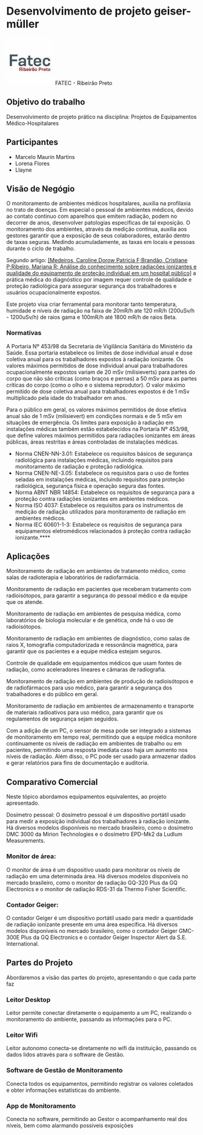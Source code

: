 # Desenvolvimento de projeto geiser-müller

<img src="https://github.com/marcelomaurin/GIESER/blob/main/imgs/fatecrp.JPG">
FATEC - Ribeirão Preto 

## Objetivo do trabalho
Desenvolvimento de projeto prático na disciplina: Projetos de Equipamentos Médico-Hospitalares

## Participantes
- Marcelo Maurin Martins
- Lorena Flores
- Llayne

## Visão de Negógio
O monitoramento de ambientes médicos hospitalares, auxilia na profilaxia no trato de doenças.
Em especial o pessoal de ambientes médicos, devido ao contato continuo com aparelhos que emitem radiação, podem no decorrer de anos, desenvolver patologias especificas de tal exposição.
O monitoramento dos ambientes, através da medição continua, auxilia aos gestores garantir que a exposição de seus colaboradores, estarão dentro de taxas seguras. Medindo acumuladamente, as taxas em locais e pessoas durante o ciclo de trabalho.

Segundo artigo: <a href="https://doi.org/10.9771/cmbio.v14i2.11658">[Medeiros, Caroline,Dorow  Patricia F;Brandão, Cristiane P;Ribeiro, Mariana R; Análise do conhecimento sobre radiações ionizantes e qualidade do equipamento de proteção individual em um hospital público]</a> a prática médica do diagnóstico por imagem requer controle de qualidade e proteção radiológica para assegurar segurança dos trabalhadores e usuários ocupacionalmente expostos.

Este projeto visa criar ferramental para monitorar tanto temperatura, humidade e níveis de radiação na faixa de 20mR/h ate 120 mR/h  (200uSv/h - 1200uSv/h)  de raios gama e 100mR/h até 1800 mR/h de raios Beta.

### Normativas

A Portaria Nº 453/98 da Secretaria de Vigilância Sanitária do Ministério da Saúde. Essa portaria estabelece os limites de dose individual anual e dose coletiva anual para os trabalhadores expostos à radiação ionizante. Os valores máximos permitidos de dose individual anual para trabalhadores ocupacionalmente expostos variam de 20 mSv (milisieverts) para partes do corpo que não são críticas (como braços e pernas) a 50 mSv para as partes críticas do corpo (como o olho e o sistema reprodutor). O valor máximo permitido de dose coletiva anual para trabalhadores expostos é de 1 mSv multiplicado pela idade do trabalhador em anos.

Para o público em geral, os valores máximos permitidos de dose efetiva anual são de 1 mSv (milisievert) em condições normais e de 5 mSv em situações de emergência. Os limites para exposição à radiação em instalações médicas também estão estabelecidos na Portaria Nº 453/98, que define valores máximos permitidos para radiações ionizantes em áreas públicas, áreas restritas e áreas controladas de instalações médicas.

- Norma CNEN-NN-3.01: Estabelece os requisitos básicos de segurança radiológica para instalações médicas, incluindo requisitos para monitoramento de radiação e proteção radiológica.
- Norma CNEN-NE-3.05: Estabelece os requisitos para o uso de fontes seladas em instalações médicas, incluindo requisitos para proteção radiológica, segurança física e operação segura das fontes.
- Norma ABNT NBR 14854: Estabelece os requisitos de segurança para a proteção contra radiações ionizantes em ambientes médicos.
- Norma ISO 4037: Estabelece os requisitos para os instrumentos de medição de radiação utilizados para monitoramento de radiação em ambientes médicos.
- Norma IEC 60601-1-3: Estabelece os requisitos de segurança para equipamentos eletromédicos relacionados à proteção contra radiação ionizante.****

## Aplicações
Monitoramento de radiação em ambientes de tratamento médico, como salas de radioterapia e laboratórios de radiofarmácia.

Monitoramento de radiação em pacientes que receberam tratamento com radioisótopos, para garantir a segurança do pessoal médico e da equipe que os atende.

Monitoramento de radiação em ambientes de pesquisa médica, como laboratórios de biologia molecular e de genética, onde há o uso de radioisótopos.

Monitoramento de radiação em ambientes de diagnóstico, como salas de raios X, tomografia computadorizada e ressonância magnética, para garantir que os pacientes e a equipe médica estejam seguros.

Controle de qualidade em equipamentos médicos que usam fontes de radiação, como aceleradores lineares e câmaras de radiografia.

Monitoramento de radiação em ambientes de produção de radioisótopos e de radiofármacos para uso médico, para garantir a segurança dos trabalhadores e do público em geral.

Monitoramento de radiação em ambientes de armazenamento e transporte de materiais radioativos para uso médico, para garantir que os regulamentos de segurança sejam seguidos.

Com a adição de um PC, o sensor de mesa pode ser integrado a sistemas de monitoramento em tempo real, permitindo que a equipe médica monitore continuamente os níveis de radiação em ambientes de trabalho ou em pacientes, permitindo uma resposta imediata caso haja um aumento nos níveis de radiação. Além disso, o PC pode ser usado para armazenar dados e gerar relatórios para fins de documentação e auditoria.

## Comparativo Comercial
Neste tópico abordamos equipamentos equivalentes, ao projeto apresentado.

Dosímetro pessoal: O dosímetro pessoal é um dispositivo portátil usado para medir a exposição individual dos trabalhadores à radiação ionizante. 
Há diversos modelos disponíveis no mercado brasileiro, como o dosímetro DMC 3000 da Mirion Technologies e o dosímetro EPD-Mk2 da Ludlum Measurements.
### Monitor de área: 
O monitor de área é um dispositivo usado para monitorar os níveis de radiação em uma determinada área. 
Há diversos modelos disponíveis no mercado brasileiro, como o monitor de radiação GQ-320 Plus da GQ Electronics e o monitor de radiação RDS-31 da Thermo Fisher Scientific.
### Contador Geiger: 
O contador Geiger é um dispositivo portátil usado para medir a quantidade de radiação ionizante presente em uma área específica. 
Há diversos modelos disponíveis no mercado brasileiro, como o contador Geiger GMC-300E Plus da GQ Electronics e o contador Geiger Inspector Alert da S.E. International.

## Partes do Projeto
Abordaremos a visão das partes do projeto, apresentando o que cada parte faz

### Leitor Desktop
Leitor permite conectar diretamente o equipamento a um PC, realizando o monitoramento do ambiente, passando as informações para o PC.

### Leitor Wifi
Leitor autonomo conecta-se diretamente no wifi da instituição, passando os dados lidos através para o software de Gestão.

### Software de Gestão de Monitoramento
Conecta todos os equipamentos, permitindo registrar os valores coletados e obter informações estatísticas do ambiente.

### App de Monitoramento
Conecta no software, permitindo ao Gestor o acompanhamento real dos níveis, bem como alarmando possiveis exposições







